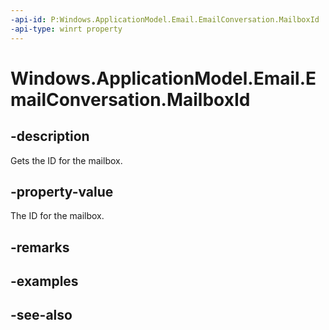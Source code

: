 ```yaml
---
-api-id: P:Windows.ApplicationModel.Email.EmailConversation.MailboxId
-api-type: winrt property
---
```


<!-- Property syntax
public string MailboxId { get; }
-->

# Windows.ApplicationModel.Email.EmailConversation.MailboxId

## -description
Gets the ID for the mailbox.

## -property-value
The ID for the mailbox.

## -remarks

## -examples

## -see-also
